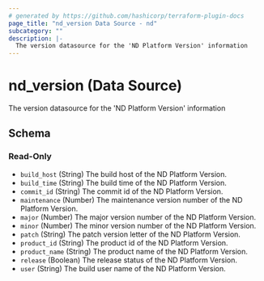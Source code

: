 ```yaml
---
# generated by https://github.com/hashicorp/terraform-plugin-docs
page_title: "nd_version Data Source - nd"
subcategory: ""
description: |-
  The version datasource for the 'ND Platform Version' information
---
```


# nd_version (Data Source)

The version datasource for the 'ND Platform Version' information



<!-- schema generated by tfplugindocs -->
## Schema

### Read-Only

- `build_host` (String) The build host of the ND Platform Version.
- `build_time` (String) The build time of the ND Platform Version.
- `commit_id` (String) The commit id of the ND Platform Version.
- `maintenance` (Number) The maintenance version number of the ND Platform Version.
- `major` (Number) The major version number of the ND Platform Version.
- `minor` (Number) The minor version number of the ND Platform Version.
- `patch` (String) The patch version letter of the ND Platform Version.
- `product_id` (String) The product id of the ND Platform Version.
- `product_name` (String) The product name of the ND Platform Version.
- `release` (Boolean) The release status of the ND Platform Version.
- `user` (String) The build user name of the ND Platform Version.
